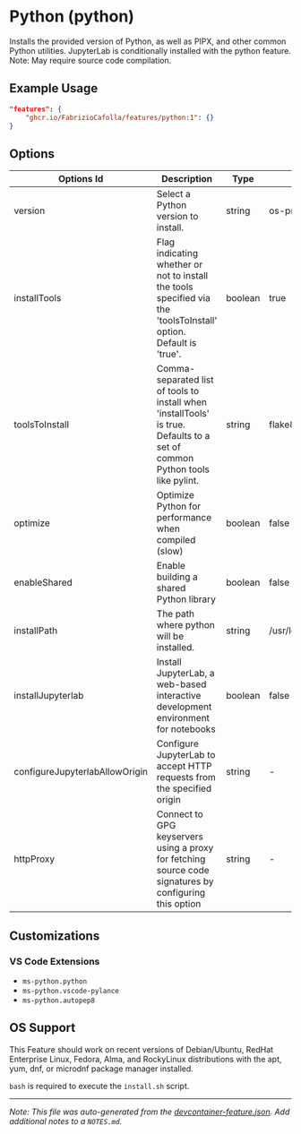 
# Python (python)

Installs the provided version of Python, as well as PIPX, and other common Python utilities.  JupyterLab is conditionally installed with the python feature. Note: May require source code compilation.

## Example Usage

```json
"features": {
    "ghcr.io/FabrizioCafolla/features/python:1": {}
}
```

## Options

| Options Id | Description | Type | Default Value |
|-----|-----|-----|-----|
| version | Select a Python version to install. | string | os-provided |
| installTools | Flag indicating whether or not to install the tools specified via the 'toolsToInstall' option. Default is 'true'. | boolean | true |
| toolsToInstall | Comma-separated list of tools to install when 'installTools' is true. Defaults to a set of common Python tools like pylint. | string | flake8,autopep8,black,yapf,mypy,pydocstyle,pycodestyle,bandit,pipenv,virtualenv,pytest,pylint,uv |
| optimize | Optimize Python for performance when compiled (slow) | boolean | false |
| enableShared | Enable building a shared Python library | boolean | false |
| installPath | The path where python will be installed. | string | /usr/local/python |
| installJupyterlab | Install JupyterLab, a web-based interactive development environment for notebooks | boolean | false |
| configureJupyterlabAllowOrigin | Configure JupyterLab to accept HTTP requests from the specified origin | string | - |
| httpProxy | Connect to GPG keyservers using a proxy for fetching source code signatures by configuring this option | string | - |

## Customizations

### VS Code Extensions

- `ms-python.python`
- `ms-python.vscode-pylance`
- `ms-python.autopep8`



## OS Support

This Feature should work on recent versions of Debian/Ubuntu, RedHat Enterprise Linux, Fedora, Alma, and RockyLinux distributions with the apt, yum, dnf, or microdnf package manager installed.

`bash` is required to execute the `install.sh` script.


---

_Note: This file was auto-generated from the [devcontainer-feature.json](https://github.com/FabrizioCafolla/features/blob/main/src/python/devcontainer-feature.json).  Add additional notes to a `NOTES.md`._
